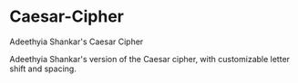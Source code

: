 # Caesar-Cipher
Adeethyia Shankar's Caesar Cipher

Adeethyia Shankar's version of the Caesar cipher, with customizable letter shift and spacing.
